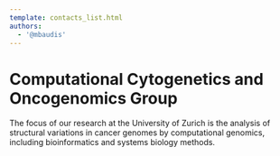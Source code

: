 ```yaml
---
template: contacts_list.html
authors:
  - '@mbaudis'
---
```


# Computational Cytogenetics and Oncogenomics Group

The focus of our research at the University of Zurich is the analysis of structural variations in cancer genomes by computational genomics, including bioinformatics and systems biology methods.

<object id="map" width="100%" height="500px" standby="loading data, please wait..." data="https://progenetix.org/services/geolocations?map_w_px=600&map_h_px=480&marker_type=marker&file=https://raw.githubusercontent.com/baudisgroup/baudisgroup.github.io/master/docs/group/people.tsv&output=map"></object>
